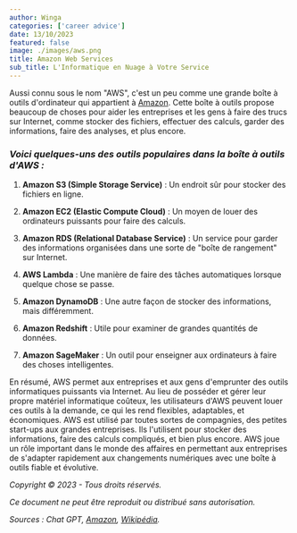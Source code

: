 ```yaml
---
author: Winga
categories: ['career advice']
date: 13/10/2023
featured: false
image: ./images/aws.png
title: Amazon Web Services
sub_title: L'Informatique en Nuage à Votre Service
---
```


Aussi connu sous le nom "AWS", c'est un peu comme une grande boîte à outils d'ordinateur qui appartient à [Amazon](https://www.amazon.com/fr/). Cette boîte à outils propose beaucoup de choses pour aider les entreprises et les gens à faire des trucs sur Internet, comme stocker des fichiers, effectuer des calculs, garder des informations, faire des analyses, et plus encore.

### _Voici quelques-uns des outils populaires dans la boîte à outils d'AWS :_

1. **Amazon S3 (Simple Storage Service)** : Un endroit sûr pour stocker des fichiers en ligne.

2. **Amazon EC2 (Elastic Compute Cloud)** : Un moyen de louer des ordinateurs puissants pour faire des calculs.

3. **Amazon RDS (Relational Database Service)** : Un service pour garder des informations organisées dans une sorte de "boîte de rangement" sur Internet.

4. **AWS Lambda** : Une manière de faire des tâches automatiques lorsque quelque chose se passe.

5. **Amazon DynamoDB** : Une autre façon de stocker des informations, mais différemment.

6. **Amazon Redshift** : Utile pour examiner de grandes quantités de données.

7. **Amazon SageMaker** : Un outil pour enseigner aux ordinateurs à faire des choses intelligentes.

En résumé, AWS permet aux entreprises et aux gens d'emprunter des outils informatiques puissants via Internet. Au lieu de posséder et gérer leur propre matériel informatique coûteux, les utilisateurs d'AWS peuvent louer ces outils à la demande, ce qui les rend flexibles, adaptables, et économiques.
AWS est utilisé par toutes sortes de compagnies, des petites start-ups aux grandes entreprises. Ils l'utilisent pour stocker des informations, faire des calculs compliqués, et bien plus encore. AWS joue un rôle important dans le monde des affaires en permettant aux entreprises de s'adapter rapidement aux changements numériques avec une boîte à outils fiable et évolutive.

_Copyright © 2023 - Tous droits réservés._

_Ce document ne peut être reproduit ou distribué sans autorisation._

_Sources : Chat GPT, [Amazon](https://aws.amazon.com/fr/what-is-aws/), [Wikipédia](https://fr.wikipedia.org/wiki/Amazon_Web_Services)._
